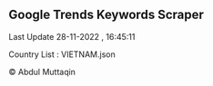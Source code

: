 

## Google Trends Keywords Scraper 
 
Last Update 28-11-2022 , 16:45:11

Country List :
VIETNAM.json



© Abdul Muttaqin 
